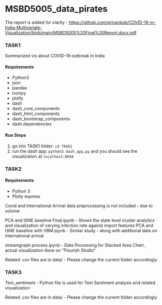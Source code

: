 # MSBD5005_data_pirates

The report is added for clarity - https://github.com/priyankob/COVID-19-in-India-Multivariate-Visualization/blob/main/MSBD5005%20Final%20Report.docx.pdf
### TASK1
Summarized vis about COVID-19 outbreak in India

#### Requirements
- Python3
- json
- pandas
- numpy
- plotly
- dash
- dash_core_components
- dash_html_components
- dash_bootstrap_components
- dash.dependencies

#### Run Steps
1) go into TASK1 folder: `cd TASK1`
2) run the dash app: `python3 dash_app.py` and you should see the visualization at `localhost:8050`


### TASK2
#### Requirements
- Python 3
- Plotly express

Covid and International Arrival data preprocessing is not included - due to volume

PCA and tSNE baseline Final.ipynb - Shows the state level cluster analytics and visualization of varying infection rate against import features 
PCA and tSNE baseline with VBM.ipynb - Similar study - along with additional data on International arrival

streamgraph process.ipynb - Data Processing for Stacked Area Chart , actual visualization done on "Flourish Studio"

Related .csv files are in data/ - Please change the current folder accordingly


### TASK3
Text_sentiment - Python file is used for Text Sentiment analysis and related visualization

Related .csv files are in data/ - Please change the current folder accordingly
